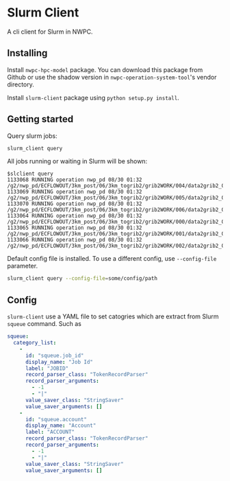 # Slurm Client

A cli client for Slurm in NWPC.

## Installing

Install `nwpc-hpc-model` package. You can download this package from Github or
use the shadow version in `nwpc-operation-system-tool`'s vendor directory.

Install `slurm-client` package using `python setup.py install`.

## Getting started

Query slurm jobs:

```bash
slurm_client query
```

All jobs running or waiting in Slurm will be shown:

```
$slclient query
1133068 RUNNING operation nwp_pd 08/30 01:32 /g2/nwp_pd/ECFLOWOUT/3km_post/06/3km_togrib2/grib2WORK/004/data2grib2_004.job1
1133069 RUNNING operation nwp_pd 08/30 01:32 /g2/nwp_pd/ECFLOWOUT/3km_post/06/3km_togrib2/grib2WORK/005/data2grib2_005.job1
1133070 RUNNING operation nwp_pd 08/30 01:32 /g2/nwp_pd/ECFLOWOUT/3km_post/06/3km_togrib2/grib2WORK/006/data2grib2_006.job1
1133064 RUNNING operation nwp_pd 08/30 01:32 /g2/nwp_pd/ECFLOWOUT/3km_post/06/3km_togrib2/grib2WORK/000/data2grib2_000.job1
1133065 RUNNING operation nwp_pd 08/30 01:32 /g2/nwp_pd/ECFLOWOUT/3km_post/06/3km_togrib2/grib2WORK/001/data2grib2_001.job1
1133066 RUNNING operation nwp_pd 08/30 01:32 /g2/nwp_pd/ECFLOWOUT/3km_post/06/3km_togrib2/grib2WORK/002/data2grib2_002.job1
```


Default config file is installed. To use a different config, use `--config-file` parameter.

```bash
slurm_client query --config-file=some/config/path
```

## Config

`slurm-client` use a YAML file to set catogries which are extract from Slurm `squeue` command. Such as

```yaml
squeue:
  category_list:
    -
      id: "squeue.job_id"
      display_name: "Job Id"
      label: "JOBID"
      record_parser_class: "TokenRecordParser"
      record_parser_arguments:
        - -1
        - "|"
      value_saver_class: "StringSaver"
      value_saver_arguments: []
    -
      id: "squeue.account"
      display_name: "Account"
      label: "ACCOUNT"
      record_parser_class: "TokenRecordParser"
      record_parser_arguments:
        - -1
        - "|"
      value_saver_class: "StringSaver"
      value_saver_arguments: []
```
